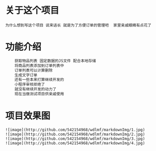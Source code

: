 # 关于这个项目
    为什么想到写这个项目 说来话长 就是为了方便订单的管理吧  家里亲戚眼睛有点花了
# 功能介绍
```html
    获取物品列表 固定数据的JS文件 配合本地存储
    将商品列表添加到订单列表中
    订单列表可以计算删除
    生成文字订单
    还有一些本来打算继续开发的 
    小程序审核拒绝了 
    就没有继续开发的动力了
    现在当做测试项目供亲戚使用

```
# 项目效果图
    ![image](http://github.com/542154968/wdlmf/markdownImg/1.jpg)
    ![image](http://github.com/542154968/wdlmf/markdownImg/2.jpg)
    ![image](http://github.com/542154968/wdlmf/markdownImg/3.jpg)
    ![image](http://github.com/542154968/wdlmf/markdownImg/4.jpg)

